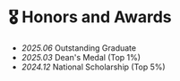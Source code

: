# 🎖 Honors and Awards
- *2025.06* Outstanding Graduate
- *2025.03* Dean's Medal (Top 1%)
- *2024.12* National Scholarship (Top 5%)